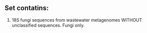 ## Set contatins:
1. 18S fungi sequences from wastewater metagenomes WITHOUT unclassified sequences. Fungi only.

